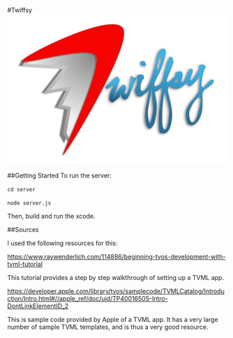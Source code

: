 #Twiffsy
![](/logo/Desktop.png)

##Getting Started
To run the server:

```cd server```

```node server.js```

Then, build and run the xcode.

##Sources

I used the following resources for this:

https://www.raywenderlich.com/114886/beginning-tvos-development-with-tvml-tutorial

This tutorial provides a step by step walkthrough of setting up a TVML app.

https://developer.apple.com/library/tvos/samplecode/TVMLCatalog/Introduction/Intro.html#//apple_ref/doc/uid/TP40016505-Intro-DontLinkElementID_2

This is sample code provided by Apple of a TVML app. It has a very large number of sample TVML templates, and is thus a very good resource.
